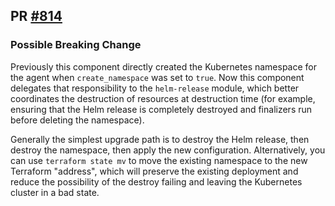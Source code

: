## PR [#814](https://github.com/cloudposse/terraform-aws-components/pull/814)

### Possible Breaking Change

Previously this component directly created the Kubernetes namespace for the agent when `create_namespace` was set to
`true`. Now this component delegates that responsibility to the `helm-release` module, which better coordinates the
destruction of resources at destruction time (for example, ensuring that the Helm release is completely destroyed and
finalizers run before deleting the namespace).

Generally the simplest upgrade path is to destroy the Helm release, then destroy the namespace, then apply the new
configuration. Alternatively, you can use `terraform state mv` to move the existing namespace to the new Terraform
"address", which will preserve the existing deployment and reduce the possibility of the destroy failing and leaving the
Kubernetes cluster in a bad state.
